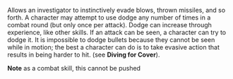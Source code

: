 Allows an investigator to instinctively evade blows, thrown missiles, and so forth. A character may attempt to use dodge any number of times in a combat round (but only once per attack). Dodge can increase through experience, like other skills. If an attack can be seen, a character can try to dodge it. It is impossible to dodge bullets because they cannot be seen while in motion; the best a character can do is to take evasive action that results in being harder to hit. (see **Diving for Cover**).

**Note** as a combat skill, this cannot be pushed